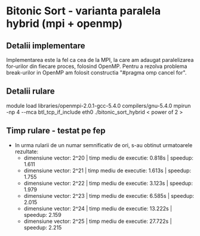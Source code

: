 # Bitonic Sort - varianta paralela hybrid (mpi + openmp)

## Detalii implementare
Implementarea este la fel ca cea de la MPI, la care am adaugat paralelizarea
for-urilor din fiecare proces, folosind OpenMP. Pentru a rezolva problema
break-urilor in OpenMP am folosit constructia "#pragma omp cancel for".

## Detalii rulare
module load libraries/openmpi-2.0.1-gcc-5.4.0 compilers/gnu-5.4.0
mpirun -np 4 --mca btl_tcp_if_include eth0 ./bitonic_sort_hybrid < power of 2 >

## Timp rulare - testat pe fep
* In urma rularii de un numar semnificativ de ori, s-au obtinut urmatoarele rezultate:
    * dimensiune vector: 2^20 | timp mediu de executie: 0.818s | speedup: 1.611
    * dimensiune vector: 2^21 | timp mediu de executie: 1.613s | speedup: 1.755
    * dimensiune vector: 2^22 | timp mediu de executie: 3.123s | speedup: 1.979
    * dimensiune vector: 2^23 | timp mediu de executie: 6.585s | speedup: 2.015
    * dimensiune vector: 2^24 | timp mediu de executie: 13.222s | speedup: 2.159
    * dimensiune vector: 2^25 | timp mediu de executie: 27.722s | speedup: 2.215
